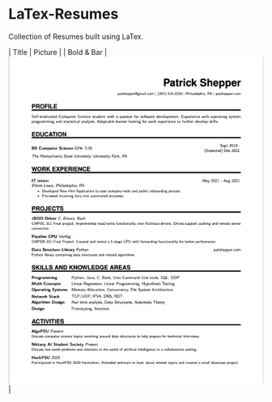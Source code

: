 # LaTex-Resumes
Collection of Resumes built using LaTex.

| Title | Picture |
| Bold & Bar | ![BoldnBars](Bold&Bars.png) |
